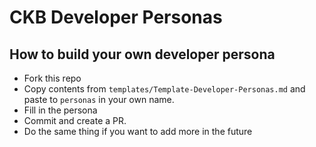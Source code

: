 # CKB Developer Personas

## How to build your own developer persona

- Fork this repo
- Copy contents from `templates/Template-Developer-Personas.md` and paste to `personas` in your own name.
- Fill in the persona
- Commit and create a PR.
- Do the same thing if you want to add more in the future